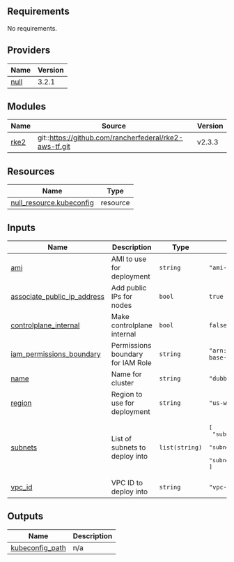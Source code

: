 ## Requirements

No requirements.

## Providers

| Name | Version |
|------|---------|
| <a name="provider_null"></a> [null](#provider\_null) | 3.2.1 |

## Modules

| Name | Source | Version |
|------|--------|---------|
| <a name="module_rke2"></a> [rke2](#module\_rke2) | git::https://github.com/rancherfederal/rke2-aws-tf.git | v2.3.3 |

## Resources

| Name | Type |
|------|------|
| [null_resource.kubeconfig](https://registry.terraform.io/providers/hashicorp/null/latest/docs/resources/resource) | resource |

## Inputs

| Name | Description | Type | Default | Required |
|------|-------------|------|---------|:--------:|
| <a name="input_ami"></a> [ami](#input\_ami) | AMI to use for deployment | `string` | `"ami-03fc394d884ee7d48"` | no |
| <a name="input_associate_public_ip_address"></a> [associate\_public\_ip\_address](#input\_associate\_public\_ip\_address) | Add public IPs for nodes | `bool` | `true` | no |
| <a name="input_controlplane_internal"></a> [controlplane\_internal](#input\_controlplane\_internal) | Make controlplane internal | `bool` | `false` | no |
| <a name="input_iam_permissions_boundary"></a> [iam\_permissions\_boundary](#input\_iam\_permissions\_boundary) | Permissions boundary for IAM Role | `string` | `"arn:aws:iam::248783118822:policy/unicorn-base-policy"` | no |
| <a name="input_name"></a> [name](#input\_name) | Name for cluster | `string` | `"dubbd-rke2-ci"` | no |
| <a name="input_region"></a> [region](#input\_region) | Region to use for deployment | `string` | `"us-west-2"` | no |
| <a name="input_subnets"></a> [subnets](#input\_subnets) | List of subnets to deploy into | `list(string)` | <pre>[<br>  "subnet-0d0da65a31bcaa9dc",<br>  "subnet-0f9c052423f4ca602",<br>  "subnet-0bf47e35d4b60f338"<br>]</pre> | no |
| <a name="input_vpc_id"></a> [vpc\_id](#input\_vpc\_id) | VPC ID to deploy into | `string` | `"vpc-0a069641d8ea3aba6"` | no |

## Outputs

| Name | Description |
|------|-------------|
| <a name="output_kubeconfig_path"></a> [kubeconfig\_path](#output\_kubeconfig\_path) | n/a |
